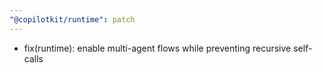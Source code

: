 ```yaml
---
"@copilotkit/runtime": patch
---
```


- fix(runtime): enable multi-agent flows while preventing recursive self-calls
